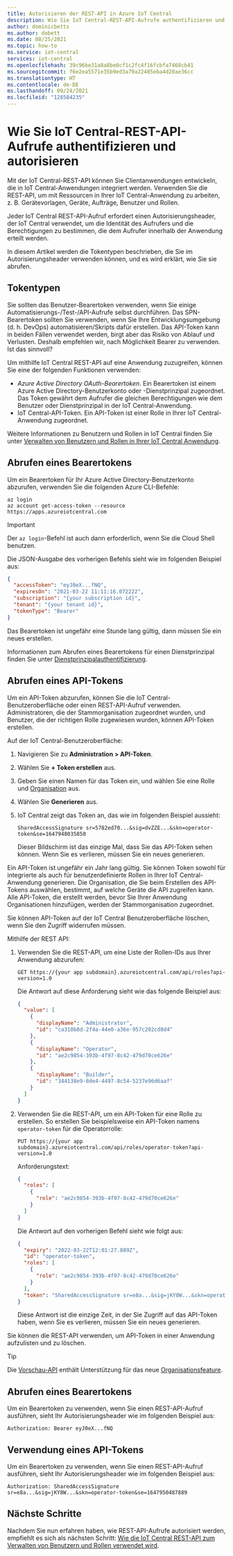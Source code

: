 ```yaml
---
title: Autorisieren der REST-API in Azure IoT Central
description: Wie Sie IoT Central-REST-API-Aufrufe authentifizieren und autorisieren
author: dominicbetts
ms.author: dobett
ms.date: 08/25/2021
ms.topic: how-to
ms.service: iot-central
services: iot-central
ms.openlocfilehash: 39c96be31a8a8be0cf1c2fc4f16fcbfa7468cb41
ms.sourcegitcommit: f6e2ea5571e35b9ed3a79a22485eba4d20ae36cc
ms.translationtype: HT
ms.contentlocale: de-DE
ms.lasthandoff: 09/24/2021
ms.locfileid: "128584235"
---
```

# <a name="how-to-authenticate-and-authorize-iot-central-rest-api-calls"></a>Wie Sie IoT Central-REST-API-Aufrufe authentifizieren und autorisieren

Mit der IoT Central-REST-API können Sie Clientanwendungen entwickeln, die in IoT Central-Anwendungen integriert werden. Verwenden Sie die REST-API, um mit Ressourcen in Ihrer IoT Central-Anwendung zu arbeiten, z. B. Gerätevorlagen, Geräte, Aufträge, Benutzer und Rollen.

Jeder IoT Central REST-API-Aufruf erfordert einen Autorisierungsheader, der IoT Central verwendet, um die Identität des Aufrufers und die Berechtigungen zu bestimmen, die dem Aufrufer innerhalb der Anwendung erteilt werden.

In diesem Artikel werden die Tokentypen beschrieben, die Sie im Autorisierungsheader verwenden können, und es wird erklärt, wie Sie sie abrufen.

## <a name="token-types"></a>Tokentypen

Sie sollten das Benutzer-Bearertoken verwenden, wenn Sie einige Automatisierungs-/Test-/API-Aufrufe selbst durchführen. Das SPN-Bearertoken sollten Sie verwenden, wenn Sie Ihre Entwicklungsumgebung (d. h. DevOps) automatisieren/Skripts dafür erstellen. Das API-Token kann in beiden Fällen verwendet werden, birgt aber das Risiko von Ablauf und Verlusten. Deshalb empfehlen wir, nach Möglichkeit Bearer zu verwenden. Ist das sinnvoll? 

Um mithilfe IoT Central REST-API auf eine Anwendung zuzugreifen, können Sie eine der folgenden Funktionen verwenden:

- _Azure Active Directory OAuth-Bearertoken_. Ein Bearertoken ist einem Azure Active Directory-Benutzerkonto oder -Dienstprinzipal zugeordnet. Das Token gewährt dem Aufrufer die gleichen Berechtigungen wie dem Benutzer oder Dienstprinzipal in der IoT Central-Anwendung.
- IoT Central-API-Token. Ein API-Token ist einer Rolle in Ihrer IoT Central-Anwendung zugeordnet.

Weitere Informationen zu Benutzern und Rollen in IoT Central finden Sie unter [Verwalten von Benutzern und Rollen in Ihrer IoT Central Anwendung](howto-manage-users-roles.md).

## <a name="get-a-bearer-token"></a>Abrufen eines Bearertokens

Um ein Bearertoken für Ihr Azure Active Directory-Benutzerkonto abzurufen, verwenden Sie die folgenden Azure CLI-Befehle:

```azurecli
az login
az account get-access-token --resource https://apps.azureiotcentral.com
```

> [!IMPORTANT]
> Der `az login`-Befehl ist auch dann erforderlich, wenn Sie die Cloud Shell benutzen.

Die JSON-Ausgabe des vorherigen Befehls sieht wie im folgenden Beispiel aus:

```json
{
  "accessToken": "eyJ0eX...fNQ",
  "expiresOn": "2021-03-22 11:11:16.072222",
  "subscription": "{your subscription id}",
  "tenant": "{your tenant id}",
  "tokenType": "Bearer"
}
```

Das Bearertoken ist ungefähr eine Stunde lang gültig, dann müssen Sie ein neues erstellen.

Informationen zum Abrufen eines Bearertokens für einen Dienstprinzipal finden Sie unter [Dienstprinzipalauthentifizierung](/rest/api/iotcentral/authentication#service-principal-authentication).

## <a name="get-an-api-token"></a>Abrufen eines API-Tokens

Um ein API-Token abzurufen, können Sie die IoT Central-Benutzeroberfläche oder einen REST-API-Aufruf verwenden. Administratoren, die der Stammorganisation zugeordnet wurden, und Benutzer, die der richtigen Rolle zugewiesen wurden, können API-Token erstellen.

Auf der IoT Central-Benutzeroberfläche:

1. Navigieren Sie zu **Administration > API-Token**.
1. Wählen Sie **+ Token erstellen** aus.
1. Geben Sie einen Namen für das Token ein, und wählen Sie eine Rolle und [Organisation](howto-create-organizations.md) aus.
1. Wählen Sie **Generieren** aus.
1. IoT Central zeigt das Token an, das wie im folgenden Beispiel aussieht:

    `SharedAccessSignature sr=5782ed70...&sig=dvZZE...&skn=operator-token&se=1647948035850`

    Dieser Bildschirm ist das einzige Mal, dass Sie das API-Token sehen können. Wenn Sie es verlieren, müssen Sie ein neues generieren.

Ein API-Token ist ungefähr ein Jahr lang gültig. Sie können Token sowohl für integrierte als auch für benutzerdefinierte Rollen in Ihrer IoT Central-Anwendung generieren. Die Organisation, die Sie beim Erstellen des API-Tokens auswählen, bestimmt, auf welche Geräte die API zugreifen kann. Alle API-Token, die erstellt werden, bevor Sie Ihrer Anwendung Organisationen hinzufügen, werden der Stammorganisation zugeordnet.

Sie können API-Token auf der IoT Central Benutzeroberfläche löschen, wenn Sie den Zugriff widerrufen müssen.

Mithilfe der REST API:

1. Verwenden Sie die REST-API, um eine Liste der Rollen-IDs aus Ihrer Anwendung abzurufen:

    ```http
    GET https://{your app subdomain}.azureiotcentral.com/api/roles?api-version=1.0
    ```

    Die Antwort auf diese Anforderung sieht wie das folgende Beispiel aus:

    ```json
    {
      "value": [
        {
          "displayName": "Administrator",
          "id": "ca310b8d-2f4a-44e0-a36e-957c202cd8d4"
        },
        {
          "displayName": "Operator",
          "id": "ae2c9854-393b-4f97-8c42-479d70ce626e"
        },
        {
          "displayName": "Builder",
          "id": "344138e9-8de4-4497-8c54-5237e96d6aaf"
        }
      ]
    }
    ```

1. Verwenden Sie die REST-API, um ein API-Token für eine Rolle zu erstellen. So erstellen Sie beispielsweise ein API-Token namens `operator-token` für die Operatorrolle:

    ```http
    PUT https://{your app subdomain}.azureiotcentral.com/api/roles/operator-token?api-version=1.0
    ```

    Anforderungstext:

    ```json
    {
      "roles": [
        {
          "role": "ae2c9854-393b-4f97-8c42-479d70ce626e"
        }
      ]
    }
    ```

    Die Antwort auf den vorherigen Befehl sieht wie folgt aus:

    ```json
    {
      "expiry": "2022-03-22T12:01:27.889Z",
      "id": "operator-token",
      "roles": [
        {
          "role": "ae2c9854-393b-4f97-8c42-479d70ce626e"
        }
      ],
      "token": "SharedAccessSignature sr=e8a...&sig=jKY8W...&skn=operator-token&se=1647950487889"
    }
    ```

    Diese Antwort ist die einzige Zeit, in der Sie Zugriff auf das API-Token haben, wenn Sie es verlieren, müssen Sie ein neues generieren.

Sie können die REST-API verwenden, um API-Token in einer Anwendung aufzulisten und zu löschen.

> [!TIP]
> Die [Vorschau-API](/rest/api/iotcentral/1.1-previewdataplane/api-tokens) enthält Unterstützung für das neue [Organisationsfeature](howto-create-organizations.md).

## <a name="use-a-bearer-token"></a>Abrufen eines Bearertokens

Um ein Bearertoken zu verwenden, wenn Sie einen REST-API-Aufruf ausführen, sieht Ihr Autorisierungsheader wie im folgenden Beispiel aus:

`Authorization: Bearer eyJ0eX...fNQ`

## <a name="use-an-api-token"></a>Verwendung eines API-Tokens

Um ein Bearertoken zu verwenden, wenn Sie einen REST-API-Aufruf ausführen, sieht Ihr Autorisierungsheader wie im folgenden Beispiel aus:

`Authorization: SharedAccessSignature sr=e8a...&sig=jKY8W...&skn=operator-token&se=1647950487889`

## <a name="next-steps"></a>Nächste Schritte

Nachdem Sie nun erfahren haben, wie REST-API-Aufrufe autorisiert werden, empfiehlt es sich als nächsten Schritt: [ Wie die IoT Central REST-API zum Verwalten von Benutzern und Rollen verwendet wird](howto-manage-users-roles-with-rest-api.md).
